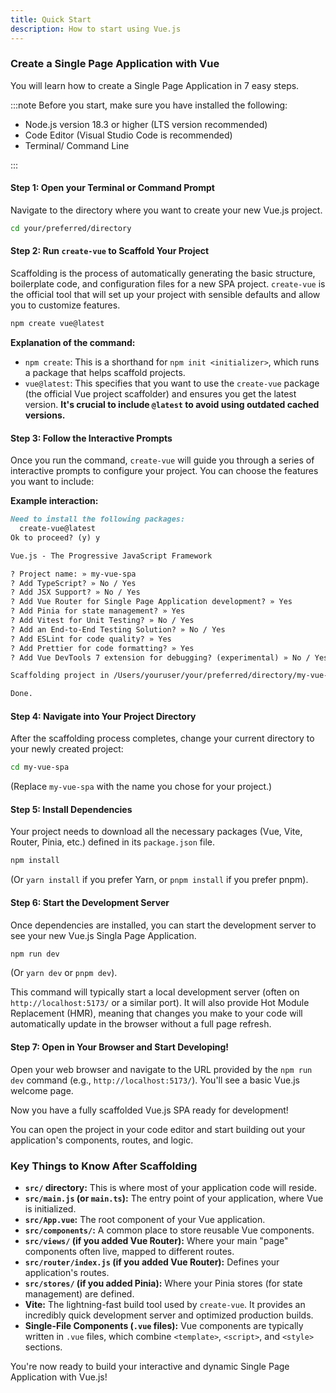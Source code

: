 ```yaml
---
title: Quick Start
description: How to start using Vue.js 
---
```



### Create a Single Page Application with Vue


You will learn how to create a Single Page Application in 7 easy steps.

:::note
Before you start, make sure you have installed the following:
- Node.js version 18.3 or higher (LTS version recommended)
- Code Editor (Visual Studio Code is recommended)
- Terminal/ Command Line

:::


#### Step 1: Open your Terminal or Command Prompt

Navigate to the directory where you want to create your new Vue.js project.

```bash
cd your/preferred/directory
```

#### Step 2: Run `create-vue` to Scaffold Your Project

Scaffolding is the process of automatically generating the basic structure, boilerplate code, and configuration files for a new SPA project. `create-vue` is the official tool that will set up your project with sensible defaults and allow you to customize features.

```bash
npm create vue@latest
```

**Explanation of the command:**

* `npm create`: This is a shorthand for `npm init <initializer>`, which runs a package that helps scaffold projects.
* `vue@latest`: This specifies that you want to use the `create-vue` package (the official Vue project scaffolder) and ensures you get the latest version. **It's crucial to include `@latest` to avoid using outdated cached versions.**

#### Step 3: Follow the Interactive Prompts

Once you run the command, `create-vue` will guide you through a series of interactive prompts to configure your project. You can choose the features you want to include:


**Example interaction:**

```markdown
Need to install the following packages:
  create-vue@latest
Ok to proceed? (y) y

Vue.js - The Progressive JavaScript Framework

? Project name: » my-vue-spa
? Add TypeScript? » No / Yes
? Add JSX Support? » No / Yes
? Add Vue Router for Single Page Application development? » Yes
? Add Pinia for state management? » Yes
? Add Vitest for Unit Testing? » No / Yes
? Add an End-to-End Testing Solution? » No / Yes
? Add ESLint for code quality? » Yes
? Add Prettier for code formatting? » Yes
? Add Vue DevTools 7 extension for debugging? (experimental) » No / Yes

Scaffolding project in /Users/youruser/your/preferred/directory/my-vue-spa...

Done. 

```

#### Step 4: Navigate into Your Project Directory

After the scaffolding process completes, change your current directory to your newly created project:

```sh
cd my-vue-spa
```

(Replace `my-vue-spa` with the name you chose for your project.)

#### Step 5: Install Dependencies

Your project needs to download all the necessary packages (Vue, Vite, Router, Pinia, etc.) defined in its `package.json` file.

```sh
npm install
```

(Or `yarn install` if you prefer Yarn, or `pnpm install` if you prefer pnpm).

#### Step 6: Start the Development Server

Once dependencies are installed, you can start the development server to see your new Vue.js Singla Page Application.

```bash
npm run dev
```

(Or `yarn dev` or `pnpm dev`).

This command will typically start a local development server (often on `http://localhost:5173/` or a similar port). It will also provide Hot Module Replacement (HMR), meaning that changes you make to your code will automatically update in the browser without a full page refresh.

#### Step 7: Open in Your Browser and Start Developing!

Open your web browser and navigate to the URL provided by the `npm run dev` command (e.g., `http://localhost:5173/`). You'll see a basic Vue.js welcome page.

Now you have a fully scaffolded Vue.js SPA ready for development! 

You can open the project in your code editor and start building out your application's components, routes, and logic.

### Key Things to Know After Scaffolding

* **`src/` directory:** This is where most of your application code will reside.
* **`src/main.js` (or `main.ts`):** The entry point of your application, where Vue is initialized.
* **`src/App.vue`:** The root component of your Vue application.
* **`src/components/`:** A common place to store reusable Vue components.
* **`src/views/` (if you added Vue Router):** Where your main "page" components often live, mapped to different routes.
* **`src/router/index.js` (if you added Vue Router):** Defines your application's routes.
* **`src/stores/` (if you added Pinia):** Where your Pinia stores (for state management) are defined.
* **Vite:** The lightning-fast build tool used by `create-vue`. It provides an incredibly quick development server and optimized production builds.
* **Single-File Components (`.vue` files):** Vue components are typically written in `.vue` files, which combine `<template>`, `<script>`, and `<style>` sections.

You're now ready to build your interactive and dynamic Single Page Application with Vue.js!